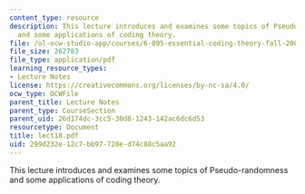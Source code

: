 ```yaml
---
content_type: resource
description: This lecture introduces and examines some topics of Pseudo-randomness
  and some applications of coding theory.
file: /ol-ocw-studio-app/courses/6-895-essential-coding-theory-fall-2004/299d232e12c7bb97728ed74c88c5aa92_lect18.pdf
file_size: 262783
file_type: application/pdf
learning_resource_types:
- Lecture Notes
license: https://creativecommons.org/licenses/by-nc-sa/4.0/
ocw_type: OCWFile
parent_title: Lecture Notes
parent_type: CourseSection
parent_uid: 26d174dc-3cc5-30d8-1243-142ac6dc6d53
resourcetype: Document
title: lect18.pdf
uid: 299d232e-12c7-bb97-728e-d74c88c5aa92
---
```

This lecture introduces and examines some topics of Pseudo-randomness and some applications of coding theory.